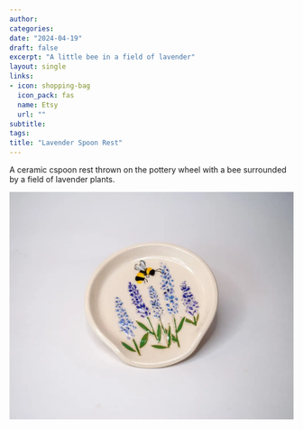 ```yaml
---
author: 
categories:
date: "2024-04-19"
draft: false
excerpt: "A little bee in a field of lavender"
layout: single
links:
- icon: shopping-bag
  icon_pack: fas
  name: Etsy
  url: ""
subtitle: 
tags:
title: "Lavender Spoon Rest"
---
```

A ceramic cspoon rest thrown on the pottery wheel with a bee surrounded by a field of lavender plants.

![Lavender Spoon Rest](featured.webp)

